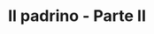 ---
layout: post
title: Il padrino - Parte II
director: Francis Ford Coppola
year: 1974
cover: https://images.mubicdn.net/images/film/1270/cache-8726-1543371338/image-w1280.jpg
imdb_id: tt0071562
---